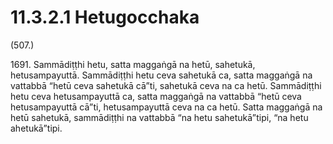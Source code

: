 # 11.3.2.1 Hetugocchaka

(507.)

1691\. Sammādiṭṭhi hetu, satta maggaṅgā na hetū, sahetukā, hetusampayuttā. Sammādiṭṭhi hetu ceva sahetukā ca, satta maggaṅgā na vattabbā “hetū ceva sahetukā cā”ti, sahetukā ceva na ca hetū. Sammādiṭṭhi hetu ceva hetusampayuttā ca, satta maggaṅgā na vattabbā “hetū ceva hetusampayuttā cā”ti, hetusampayuttā ceva na ca hetū. Satta maggaṅgā na hetū sahetukā, sammādiṭṭhi na vattabbā “na hetu sahetukā”tipi, “na hetu ahetukā”tipi.
